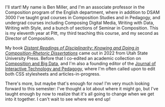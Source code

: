 I'll start! My name is Ben Miller, and I'm an associate professor in the Composition program of the English department, where in addition to DSAM 3000 I've taught grad courses in Composition Studies and in Pedagogy, and undergrad courses including Composing Digital Media, Writing with Data, Writing with Style, and a bunch of sections of Seminar in Composition. This is my eleventh year at Pitt, my third teaching this course, and my second as Director of Composition.

My book *[Distant Readings of Disciplinarity: Knowing and Doing in Composition-Rhetoric Dissertations](https://upcolorado.com/utah-state-university-press/item/6234-distant-readings-of-disciplinarity)* came out in 2022 from Utah State University Press. Before that I co-edited an academic collection on [Composition and Big Data](https://upittpress.org/books/9780822946748/), and I'm also a founding editor of the [Journal of Interactive Technology and Pedagogy](http://jitpedagogy.org), where I'm often called upon to edit both CSS stylesheets and articles-in-progress.

There's more, but maybe that's enough for now! I'm very much looking forward to this semester: I've thought a lot about where it might go, but I've taught enough by now to realize that it's all going to change when we get into it together. I can't wait to see where we end up!

<!-- add picture -->
